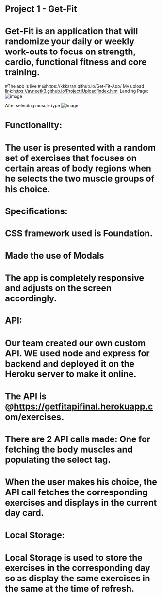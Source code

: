 # Project 1 - Get-Fit
# Get-Fit is an application that will randomize your daily or weekly work-outs to focus on strength, cardio, functional fitness and core training.

#The app is live # @https://kkkaran.github.io/Get-Fit-App/
My upload link:https://avneetk3.github.io/Project1Upload/index.html
Landing Page: 
![image](https://user-images.githubusercontent.com/92407474/144758768-57abe944-34c1-40bd-ab8f-2dc4ab0e39eb.png)

After selecting muscle type
![image](https://user-images.githubusercontent.com/92407474/144758647-1b8004ab-3ee9-492d-90cd-d11f79074e78.png)



# Functionality:
# The user is presented with a random set of exercises that focuses on certain areas of body regions when he selects the two muscle groups of his choice.

# Specifications:

# CSS framework used is Foundation.
# Made the use of Modals
# The app is completely responsive and adjusts on the screen accordingly.

# API:
# Our team created our own custom API. WE used node and express for backend and deployed it on the Heroku server to make it online.
# The API is  @https://getfitapifinal.herokuapp.com/exercises.
# There are 2 API calls made: One for fetching the body muscles and populating the select tag.
# When the user makes his choice, the API call fetches the corresponding exercises and displays in the current day card.

# Local Storage:
# Local Storage is used to store the exercises in the corresponding day so as display the same exercises in the same at the time of refresh.





